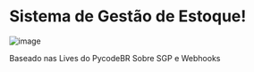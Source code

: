# Sistema de Gestão de Estoque!


![image](https://github.com/user-attachments/assets/368e8082-0c0b-4a47-95e1-bd8a1f03f3ea)


Baseado nas Lives do PycodeBR Sobre SGP e Webhooks

